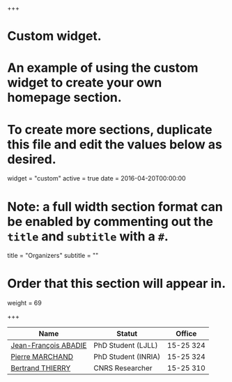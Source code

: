 +++
# Custom widget.
# An example of using the custom widget to create your own homepage section.
# To create more sections, duplicate this file and edit the values below as desired.
widget = "custom"
active = true
date = 2016-04-20T00:00:00

# Note: a full width section format can be enabled by commenting out the `title` and `subtitle` with a `#`.
title = "Organizers"
subtitle = ""

# Order that this section will appear in.
weight = 69

+++

| Name | Statut | Office|
|----|----|-----|
|[Jean-François ABADIE](https://ljll.math.upmc.fr/abadiej)   | PhD Student (LJLL) | 15-25 324|
|[Pierre MARCHAND](https://ljll.math.upmc.fr/marchandp)   |  PhD Student (INRIA)  | 15-25 324|
| [Bertrand THIERRY](https://ljll.math.upmc.fr/bthierry)  | CNRS Researcher  |  15-25 310 |

